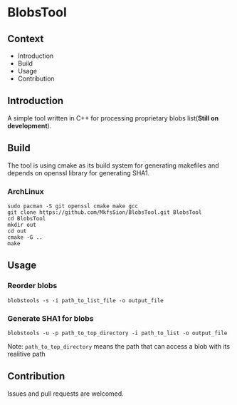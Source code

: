 # BlobsTool

## Context
- Introduction
- Build
- Usage
- Contribution

## Introduction
A simple tool written in C++ for processing proprietary blobs list(**Still on development**).

## Build
The tool is using cmake as its build system for generating makefiles and depends on openssl library for generating SHA1.
### ArchLinux
```
sudo pacman -S git openssl cmake make gcc
git clone https://github.com/MkfsSion/BlobsTool.git BlobsTool
cd BlobsTool
mkdir out
cd out
cmake -G ..
make
```

## Usage
### Reorder blobs
`blobstools -s -i path_to_list_file -o output_file`
### Generate SHA1 for blobs
`blobstools -u -p path_to_top_directory -i path_to_list -o output_file`

Note: `path_to_top_directory` means the path that can access a blob with its realitive path

## Contribution
Issues and pull requests are welcomed.
